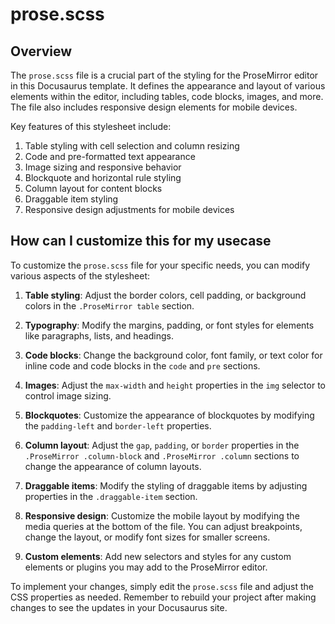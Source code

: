 # prose.scss

## Overview

The `prose.scss` file is a crucial part of the styling for the ProseMirror editor in this Docusaurus template. It defines the appearance and layout of various elements within the editor, including tables, code blocks, images, and more. The file also includes responsive design elements for mobile devices.

Key features of this stylesheet include:

1. Table styling with cell selection and column resizing
2. Code and pre-formatted text appearance
3. Image sizing and responsive behavior
4. Blockquote and horizontal rule styling
5. Column layout for content blocks
6. Draggable item styling
7. Responsive design adjustments for mobile devices

## How can I customize this for my usecase

To customize the `prose.scss` file for your specific needs, you can modify various aspects of the stylesheet:

1. **Table styling**: Adjust the border colors, cell padding, or background colors in the `.ProseMirror table` section.

2. **Typography**: Modify the margins, padding, or font styles for elements like paragraphs, lists, and headings.

3. **Code blocks**: Change the background color, font family, or text color for inline code and code blocks in the `code` and `pre` sections.

4. **Images**: Adjust the `max-width` and `height` properties in the `img` selector to control image sizing.

5. **Blockquotes**: Customize the appearance of blockquotes by modifying the `padding-left` and `border-left` properties.

6. **Column layout**: Adjust the `gap`, `padding`, or `border` properties in the `.ProseMirror .column-block` and `.ProseMirror .column` sections to change the appearance of column layouts.

7. **Draggable items**: Modify the styling of draggable items by adjusting properties in the `.draggable-item` section.

8. **Responsive design**: Customize the mobile layout by modifying the media queries at the bottom of the file. You can adjust breakpoints, change the layout, or modify font sizes for smaller screens.

9. **Custom elements**: Add new selectors and styles for any custom elements or plugins you may add to the ProseMirror editor.

To implement your changes, simply edit the `prose.scss` file and adjust the CSS properties as needed. Remember to rebuild your project after making changes to see the updates in your Docusaurus site.
